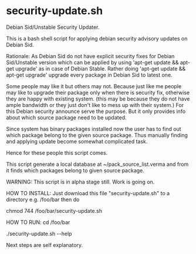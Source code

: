 # security-update.sh
Debian Sid/Unstable Security Updater. 

This is a bash shell script for applying debian security advisory updates on Debian Sid.

Rationale:
As Debian Sid do not have explicit security fixes for Debian Sid/Unstable version which can be applied by using 'apt-get update && apt-get upgrade' as in case of Debian Stable.
Rather doing 'apt-get update && apt-get upgrade' upgrade every package in Debian Sid to latest one.

Some people may like it but others may not.
Because just like me people may like to upgrade their package only when there is security fix, otherwise they are happy with existing system. (this may be because they do not have ample bandwidth or they just don't like to mess up with their system.)
For this Debian security announce serve the purpose.
But it only provides info about which source package need to be updated.

Since system has binary packages installed now the user has to find out which package belong to the given source package. Thus manually finding and applying update become somewhat complicated task.

Hence for these people this script comes.

This script generate a local database at ~/pack_source_list.verma and from it finds which packages belong to given source package.

WARNING: This script is in alpha stage still. Work is going on.

HOW TO INSTALL:
Just download this file "security-update.sh" to a directory e.g. /foo/bar
then do

chmod 744 /foo/bar/security-update.sh

HOW TO RUN:
cd /foo/bar

./security-update.sh --help

Next steps are self explanatory.
